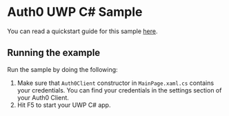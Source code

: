 ﻿# Auth0 UWP C# Sample

You can read a quickstart guide for this sample [here](https://auth0.com/docs/quickstart/native/windows-uwp-csharp).

## Running the example

Run the sample by doing the following:

1. Make sure that `Auth0Client` constructor in `MainPage.xaml.cs` contains your credentials. You can find your credentials in the settings section of your Auth0 Client.
2. Hit F5 to start your UWP C# app.
